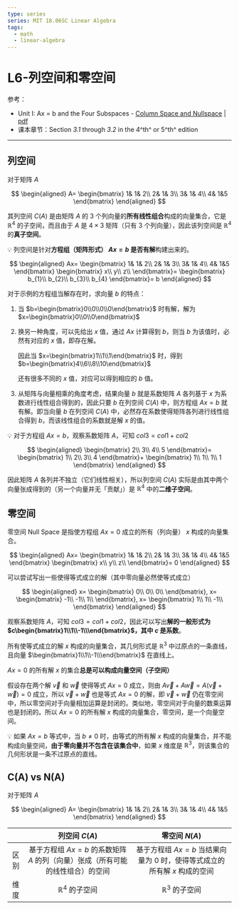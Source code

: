 ```yaml
---
type: series
series: MIT 18.06SC Linear Algebra
tags:
  - math
  - linear-algebra
---
```


# L6-列空间和零空间
参考：
* Unit I: Ax = b and the Four Subspaces - [Column Space and Nullspace](https://ocw.mit.edu/courses/mathematics/18-06sc-linear-algebra-fall-2011/ax-b-and-the-four-subspaces/column-space-and-nullspace/) | [pdf](./_v_attachments/20201122113432352_11164/MIT18_06SCF11_Ses1.6sum.pdf)
* 课本章节：Section *3.1* through *3.2* in the 4^th^ or 5^th^ edition

---

## 列空间
对于矩阵 $A$

<!-- #region-->
$$
\begin{aligned}
A=
\begin{bmatrix}
  1&  1& 2\\
  2&  1& 3\\
  3&  1& 4\\
  4&  1&5
\end{bmatrix}
\end{aligned}
$$
<!-- #endregion -->

其列空间 $C(A)$ 是由矩阵 $A$ 的 3 个列向量的**所有线性组合**构成的向量集合，它是 $\mathbb{R}^{4}$ 的子空间，而且由于 $A$ 是 $4 \times 3$ 矩阵（只有 3 个列向量），因此该列空间是 $\mathbb{R}^{4}$ 的**真子空间**。

:bulb: 列空间是针对**方程组（矩阵形式） $Ax=b$ 是否有解**构建出来的。

<!-- #region-->
$$
\begin{aligned}
Ax=
\begin{bmatrix}
  1&  1& 2\\
  2&  1& 3\\
  3&  1& 4\\
  4&  1&5
\end{bmatrix}
\begin{bmatrix}
  x\\
  y\\
  z\\
\end{bmatrix}=
\begin{bmatrix}
  b_{1}\\
  b_{2}\\
  b_{3}\\
  b_{4}
\end{bmatrix}=
b
\end{aligned}
$$
<!-- #endregion -->

对于示例的方程组当解存在时，求向量 $b$ 的特点：

1. 当 $b=\begin{bmatrix}0\\0\\0\\0\end{bmatrix}$ 时有解，解为 $x=\begin{bmatrix}0\\0\\0\end{bmatrix}$

2. 换另一种角度，可以先给出 $x$ 值，通过 $Ax$ 计算得到 $b$，则当 $b$ 为该值时，必然有对应的 $x$ 值，即存在解。

    因此当 $x=\begin{bmatrix}1\\1\\1\end{bmatrix}$ 时，得到 $b=\begin{bmatrix}4\\6\\8\\10\end{bmatrix}$

    还有很多不同的 $x$ 值，对应可以得到相应的 $b$ 值。

3. 从矩阵与向量相乘的角度考虑，结果向量 $b$ 就是系数矩阵 $A$ 各列基于 $x$ 为系数进行线性组合得到的，因此只要 $b$ 在列空间 $C(A)$ 中，则方程组 $Ax=b$ 就有解。即当向量 $b$ 在列空间 $C(A)$ 中，必然存在系数使得矩阵各列进行线性组合得到 $b$，而该线性组合的系数就是解 $x$ 的值。

:bulb: 对于方程组 $Ax=b$，观察系数矩阵 $A$，可知 $col3=col1+col2$

<!-- #region-->
$$
\begin{aligned}
\begin{bmatrix}
2\\
3\\
4\\
5
\end{bmatrix}=
\begin{bmatrix}
1\\
2\\
3\\
4
\end{bmatrix}+
\begin{bmatrix}
1\\
1\\
1\\
1
\end{bmatrix}
\end{aligned}
$$
<!-- #endregion -->

因此矩阵 $A$ 各列并不独立（它们线性相关），所以列空间 $C(A)$ 实际是由其中两个向量张成得到的（另一个向量并无「贡献」）是 $\mathbb{R}^{4}$ 中的**二维子空间**。

## 零空间
零空间 Null Space 是指使方程组 $Ax=0$ 成立的所有（列向量） $x$ 构成的向量集合。

<!-- #region-->
$$
\begin{aligned}
Ax=
\begin{bmatrix}
  1&  1& 2\\
  2&  1& 3\\
  3&  1& 4\\
  4&  1&5
\end{bmatrix}
\begin{bmatrix}
  x\\
  y\\
  z\\
\end{bmatrix}=
0
\end{aligned}
$$
<!-- #endregion -->

可以尝试写出一些使得等式成立的解（其中零向量必然使等式成立）

<!-- #region-->
$$
\begin{aligned}
x=
\begin{bmatrix}
  0\\
  0\\
  0\\
\end{bmatrix},
x=
\begin{bmatrix}
  -1\\
  -1\\
  1\\
\end{bmatrix},
x=
\begin{bmatrix}
  1\\
  1\\
  -1\\
\end{bmatrix}
\end{aligned}
$$
<!-- #endregion -->

观察系数矩阵 $A$，可知 $col3=col1+col2$，因此可以写出**解的一般形式为 $c\begin{bmatrix}1\\1\\-1\\\end{bmatrix}$，其中 $c$ 是系数**。

所有使等式成立的解 $x$ 构成的向量集合，其几何形式是 $\mathbb{R}^{3}$ 中过原点的一条直线，且向量 $\begin{bmatrix}1\\1\\-1\\\end{bmatrix}$ 在直线上。

$Ax=0$ 的所有解 $x$ 的集合**总是可以构成向量空间（子空间）**

假设存在两个解 $\vec{v}$ 和 $\vec{w}$ 使得等式 $Ax=0$ 成立，则由 $A\vec{v}+A\vec{w}=A(\vec{v}+\vec{w})=0$ 成立，所以 $\vec{v}+\vec{w}$ 也是等式 $Ax=0$ 的解，即 $\vec{v}+\vec{w}$ 仍在零空间中，所以零空间对于向量相加运算是封闭的。类似地，零空间对于向量的数乘运算也是封闭的。所以 $Ax=0$ 的所有解 $x$ 构成的向量集合，零空间，是一个向量空间。

:bulb: 如果 $Ax=b$ 等式中，当 $b \neq 0$ 时，由等式的所有解 $x$ 构成的向量集合，并不能构成向量空间，**由于零向量并不包含在该集合中**，如果 $x$ 维度是 $\mathbb{R}^{3}$，则该集合的几何形状是一条不过原点的直线。

## C(A) vs N(A)
对于矩阵 $A$

<!-- #region-->
$$
\begin{aligned}
A=
\begin{bmatrix}
  1&  1& 2\\
  2&  1& 3\\
  3&  1& 4\\
  4&  1&5
\end{bmatrix}
\end{aligned}
$$
<!-- #endregion -->

| | 列空间 $C(A)$ | 零空间 $N(A)$ |
| :---: | :---: | :---: |
| 区别 | 基于方程组 $Ax=b$ 的系数矩阵 $A$ 的列（向量）张成（所有可能的线性组合）的空间 | 基于方程组 $Ax=b$ 当结果向量为 $0$ 时，使得等式成立的所有解 $x$ 构成的空间 |
| 维度 | $\mathbb{R}^{4}$ 的子空间 | $\mathbb{R}^{3}$ 的子空间 |